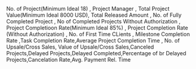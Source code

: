 No. of Project(Minimum Ideal 18)  , Project Manager , Total Project Value(Minimum Ideal 8000 USD), Total Released Amount , No. of Fully Completed Project , No of Completed Projects Without Authorization , Project Completioon Rate(Minimum Ideal 85%) , Project Completion Rate (Without Authorization) , No. of First Time CLients , Milestone Completion Rate ,Task Completion Rate,Average Project Completion Time , No. of Upsale/Cross Sales, Value of Upsale/Cross Sales,Canceled Projects,Delayed Projects,Delayed Completed,Percentage of br Delayed Projects,Cancelation Rate,Avg. Payment Rel. Time

